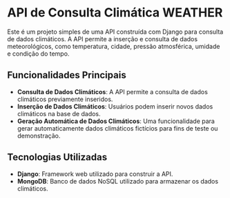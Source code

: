 
# API de Consulta Climática WEATHER

Este é um projeto simples de uma API construída com Django para consulta de dados climáticos. A API permite a inserção e consulta de dados meteorológicos, como temperatura, cidade, pressão atmosférica, umidade e condição do tempo.

## Funcionalidades Principais

- **Consulta de Dados Climáticos**: A API permite a consulta de dados climáticos previamente inseridos.
- **Inserção de Dados Climáticos**: Usuários podem inserir novos dados climáticos na base de dados.
- **Geração Automática de Dados Climáticos**: Uma funcionalidade para gerar automaticamente dados climáticos fictícios para fins de teste ou demonstração.

## Tecnologias Utilizadas

- **Django**: Framework web utilizado para construir a API.
- **MongoDB**: Banco de dados NoSQL utilizado para armazenar os dados climáticos.




